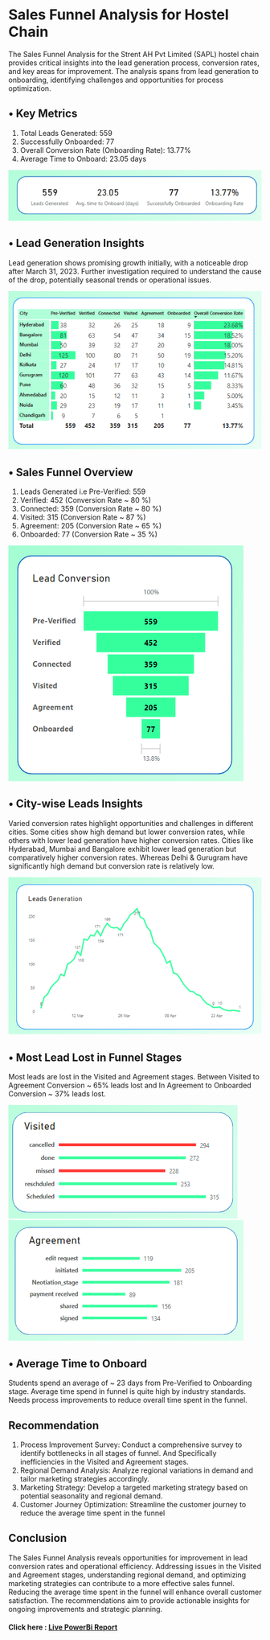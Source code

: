 # Sales Funnel Analysis for Hostel Chain

The Sales Funnel Analysis for the Strent AH Pvt Limited (SAPL) hostel chain provides critical insights into the lead generation process, conversion rates, and key areas for improvement. The analysis spans from lead generation to onboarding, identifying challenges and opportunities for process optimization.

## • Key Metrics

  1. Total Leads Generated: 559
  2. Successfully Onboarded: 77
  3. Overall Conversion Rate (Onboarding Rate): 13.77%
  4. Average Time to Onboard: 23.05 days

![alt text](viz/Cards.png)

 ## •	Lead Generation Insights 
 
Lead generation shows promising growth initially, with a  noticeable drop after March 31, 2023. Further investigation required to understand the cause of the drop, potentially seasonal trends or operational issues.

![alt text](viz/City_table.png)

## •	Sales Funnel Overview

1. Leads Generated i.e Pre-Verified: 559
2. Verified: 452 (Conversion Rate ~ 80 %) 
3. Connected: 359 (Conversion Rate ~ 80 %)
4. Visited: 315 (Conversion Rate ~ 87 %)
5. Agreement: 205 (Conversion Rate ~ 65 %)
6. Onboarded: 77 (Conversion Rate ~ 35 %)

 ![alt text](viz/Funnel.png)

## • City-wise Leads Insights

Varied conversion rates highlight opportunities and challenges in different cities. Some cities show high demand but lower conversion rates, while others with lower lead generation have higher conversion rates. Cities like Hyderabad, Mumbai and Bangalore exhibit lower lead generation but comparatively higher conversion rates. Whereas Delhi & Gurugram have significantly high demand but conversion rate is relatively low.     

![alt text](viz/Lead_Generation.png)

## • Most Lead Lost in Funnel Stages

Most leads are lost in the Visited and Agreement stages. Between Visited to Agreement Conversion  ~ 65% leads lost and In Agreement to Onboarded Conversion ~ 37% leads lost.

 ![alt text](viz/visited_substage.png)
 ![alt text](viz/aggrement_substage.png)

## • Average Time to Onboard 
  Students spend an average of ~ 23 days from Pre-Verified to Onboarding stage. Average time spend in funnel is quite high by industry standards. Needs process improvements to reduce overall time spent in the funnel. 

## Recommendation

1. Process Improvement Survey: Conduct a comprehensive survey to identify bottlenecks in all stages of funnel. And Specifically inefficiencies in the Visited and Agreement stages.
2. Regional Demand Analysis: Analyze regional variations in demand and tailor marketing strategies accordingly.
3. Marketing Strategy: Develop a targeted marketing strategy based on potential seasonality and regional demand.
4. Customer Journey Optimization: Streamline the customer journey to reduce the average time spent in the funnel

## Conclusion 

  The Sales Funnel Analysis reveals opportunities for improvement in lead conversion rates and operational efficiency. Addressing issues in the Visited and Agreement stages, understanding regional demand, and optimizing marketing strategies can contribute to a more effective sales funnel. Reducing the average time spent in the funnel will enhance overall customer satisfaction. The recommendations aim to provide actionable insights for ongoing improvements and strategic planning.

#### Click here : [Live PowerBi Report]()   


